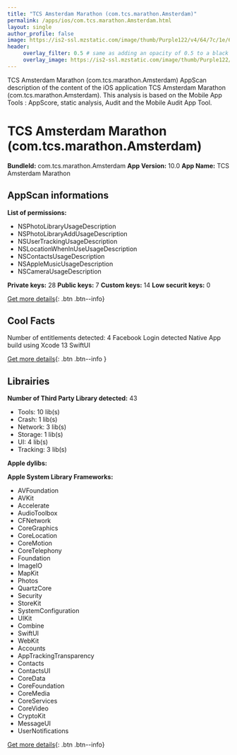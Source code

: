 ```yaml
---
title: "TCS Amsterdam Marathon (com.tcs.marathon.Amsterdam)"
permalink: /apps/ios/com.tcs.marathon.Amsterdam.html
layout: single
author_profile: false
image: https://is2-ssl.mzstatic.com/image/thumb/Purple122/v4/64/7c/1e/647c1e97-e667-3a52-ae0e-388b53c0542a/AppIcon-0-1x_U007emarketing-0-5-0-85-220.png/512x512bb.jpg
header: 
     overlay_filter: 0.5 # same as adding an opacity of 0.5 to a black background
     overlay_image: https://is2-ssl.mzstatic.com/image/thumb/Purple122/v4/64/7c/1e/647c1e97-e667-3a52-ae0e-388b53c0542a/AppIcon-0-1x_U007emarketing-0-5-0-85-220.png/512x512bb.jpg
---
```

TCS Amsterdam Marathon (com.tcs.marathon.Amsterdam) AppScan description of the content of the iOS application TCS Amsterdam Marathon (com.tcs.marathon.Amsterdam). This analysis is based on the Mobile App Tools : AppScore, static analysis, Audit and the Mobile Audit App Tool.

# TCS Amsterdam Marathon (com.tcs.marathon.Amsterdam)

**BundleId:** com.tcs.marathon.Amsterdam
**App Version:** 10.0
**App Name:** TCS Amsterdam Marathon


## AppScan informations 

**List of permissions:** 
- NSPhotoLibraryUsageDescription
- NSPhotoLibraryAddUsageDescription
- NSUserTrackingUsageDescription
- NSLocationWhenInUseUsageDescription
- NSContactsUsageDescription
- NSAppleMusicUsageDescription
- NSCameraUsageDescription
  
  
**Private keys:** 28
**Public keys:** 7
**Custom keys:** 14
**Low securit keys:** 0
  
[Get more details](/pricing.html){: .btn .btn--info}

## Cool Facts

Number of entitlements detected: 4
Facebook Login detected
Native App
build using Xcode 13
SwiftUI
  
[Get more details](/pricing.html){: .btn .btn--info }

## Librairies 
**Number of Third Party Library detected:** 43
- Tools: 10 lib(s)
- Crash: 1 lib(s)
- Network: 3 lib(s)
- Storage: 1 lib(s)
- UI: 4 lib(s)
- Tracking: 3 lib(s)


**Apple dylibs:**


**Apple System Library Frameworks:**
- AVFoundation
- AVKit
- Accelerate
- AudioToolbox
- CFNetwork
- CoreGraphics
- CoreLocation
- CoreMotion
- CoreTelephony
- Foundation
- ImageIO
- MapKit
- Photos
- QuartzCore
- Security
- StoreKit
- SystemConfiguration
- UIKit
- Combine
- SwiftUI
- WebKit
- Accounts
- AppTrackingTransparency
- Contacts
- ContactsUI
- CoreData
- CoreFoundation
- CoreMedia
- CoreServices
- CoreVideo
- CryptoKit
- MessageUI
- UserNotifications


  
[Get more details](/pricing.html){: .btn .btn--info}


